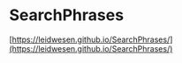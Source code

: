 # SearchPhrases

[https://leidwesen.github.io/SearchPhrases/](https://leidwesen.github.io/SearchPhrases/)
